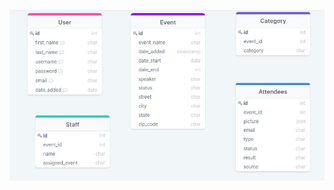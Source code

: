 ![alt text](https://github.com/dannygarcia193/event-management-tool/blob/main/dbDiagram.jpg?raw=true)
